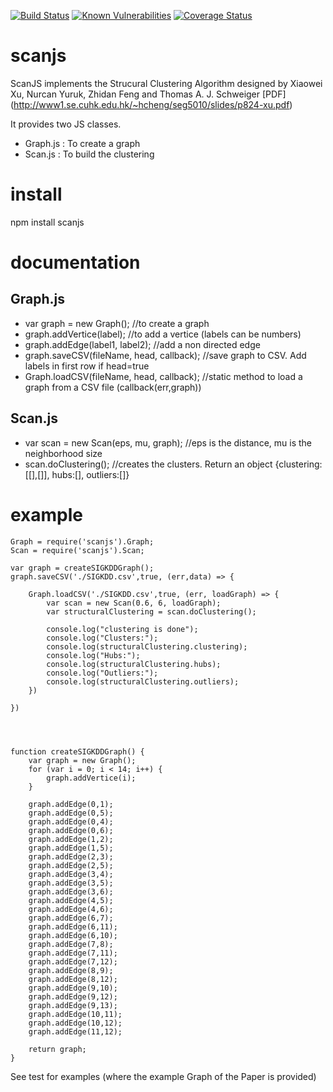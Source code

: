 [![Build Status](https://travis-ci.org/xblanc33/scanjs.svg?branch=master)](https://travis-ci.org/xblanc33/scanjs)
[![Known Vulnerabilities](https://snyk.io/test/github/xblanc33/scanjs/badge.svg)](https://snyk.io/test/github/xblanc33/scanjs)
[![Coverage Status](https://coveralls.io/repos/github/xblanc33/scanjs/badge.svg?branch=master)](https://coveralls.io/github/xblanc33/scanjs?branch=master)

# scanjs
ScanJS implements the Strucural Clustering Algorithm designed by Xiaowei Xu, Nurcan Yuruk, Zhidan Feng and Thomas A. J. Schweiger [PDF] (http://www1.se.cuhk.edu.hk/~hcheng/seg5010/slides/p824-xu.pdf)

It provides two JS classes.

* Graph.js : To create a graph
* Scan.js : To build the clustering


# install

npm install scanjs


# documentation

## Graph.js

* var graph = new Graph(); //to create a graph
* graph.addVertice(label); //to add a vertice (labels can be numbers)
* graph.addEdge(label1, label2); //add a non directed edge
* graph.saveCSV(fileName, head, callback); //save graph to CSV. Add labels in first row if head=true
* Graph.loadCSV(fileName, head, callback); //static method to load a graph from a CSV file (callback(err,graph))

## Scan.js

* var scan = new Scan(eps, mu, graph); //eps is the distance, mu is the neighborhood size
* scan.doClustering(); //creates the clusters. Return an object {clustering:[[],[]], hubs:[], outliers:[]}

# example

~~~~
Graph = require('scanjs').Graph;
Scan = require('scanjs').Scan;

var graph = createSIGKDDGraph();
graph.saveCSV('./SIGKDD.csv',true, (err,data) => {

	Graph.loadCSV('./SIGKDD.csv',true, (err, loadGraph) => {
		var scan = new Scan(0.6, 6, loadGraph);
		var structuralClustering = scan.doClustering();

		console.log("clustering is done");
		console.log("Clusters:");
		console.log(structuralClustering.clustering);
		console.log("Hubs:");
		console.log(structuralClustering.hubs);
		console.log("Outliers:");
		console.log(structuralClustering.outliers);
	})

})




function createSIGKDDGraph() {
	var graph = new Graph();
	for (var i = 0; i < 14; i++) {
		graph.addVertice(i);
	}
	
	graph.addEdge(0,1);
	graph.addEdge(0,5);
	graph.addEdge(0,4);
	graph.addEdge(0,6);
	graph.addEdge(1,2);
	graph.addEdge(1,5);
	graph.addEdge(2,3);
	graph.addEdge(2,5);
	graph.addEdge(3,4);
	graph.addEdge(3,5);
	graph.addEdge(3,6);
	graph.addEdge(4,5);
	graph.addEdge(4,6);
	graph.addEdge(6,7);
	graph.addEdge(6,11);
	graph.addEdge(6,10);
	graph.addEdge(7,8);
	graph.addEdge(7,11);
	graph.addEdge(7,12);
	graph.addEdge(8,9);
	graph.addEdge(8,12);
	graph.addEdge(9,10);
	graph.addEdge(9,12);
	graph.addEdge(9,13);
	graph.addEdge(10,11);
	graph.addEdge(10,12);
	graph.addEdge(11,12);

	return graph;
}
~~~~

See test for examples (where the example Graph of the Paper is provided)
